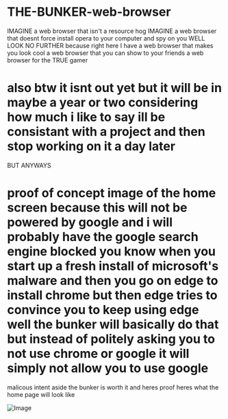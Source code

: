 # THE-BUNKER-web-browser
IMAGINE a web browser that isn't a resource hog IMAGINE a web browser that doesnt force install opera to your computer and spy on you WELL LOOK NO FURTHER because right here I have a web browser that makes you look cool a web browser that you can show to your friends a web browser for the TRUE gamer

# also btw it isnt out yet but it will be in maybe a year or two considering how much i like to say ill be consistant with a project and then stop working on it a day later

BUT ANYWAYS

# proof of concept image of the home screen because this will not be powered by google and i will probably have the google search engine blocked you know when you start up a fresh install of microsoft's malware and then you go on edge to install chrome but then edge tries to convince you to keep using edge well the bunker will basically do that but instead of politely asking you to not use chrome or google it will simply not allow you to use google

malicous intent aside the bunker is worth it and heres proof heres what the home page will look like

![Image](https://github.com/user-attachments/assets/148c37e1-4d5c-41e3-8989-56ce490f60c8)
